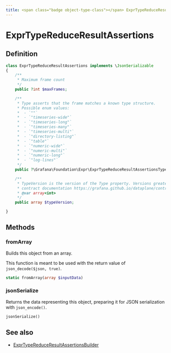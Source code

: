 ```yaml
---
title: <span class="badge object-type-class"></span> ExprTypeReduceResultAssertions
---
```

# <span class="badge object-type-class"></span> ExprTypeReduceResultAssertions

## Definition

```php
class ExprTypeReduceResultAssertions implements \JsonSerializable
{
    /**
     * Maximum frame count
     */
    public ?int $maxFrames;

    /**
     * Type asserts that the frame matches a known type structure.
     * Possible enum values:
     *  - `""` 
     *  - `"timeseries-wide"` 
     *  - `"timeseries-long"` 
     *  - `"timeseries-many"` 
     *  - `"timeseries-multi"` 
     *  - `"directory-listing"` 
     *  - `"table"` 
     *  - `"numeric-wide"` 
     *  - `"numeric-multi"` 
     *  - `"numeric-long"` 
     *  - `"log-lines"` 
     */
    public ?\Grafana\Foundation\Expr\ExprTypeReduceResultAssertionsType $type;

    /**
     * TypeVersion is the version of the Type property. Versions greater than 0.0 correspond to the dataplane
     * contract documentation https://grafana.github.io/dataplane/contract/.
     * @var array<int>
     */
    public array $typeVersion;

}
```
## Methods

### <span class="badge object-method"></span> fromArray

Builds this object from an array.

This function is meant to be used with the return value of `json_decode($json, true)`.

```php
static fromArray(array $inputData)
```

### <span class="badge object-method"></span> jsonSerialize

Returns the data representing this object, preparing it for JSON serialization with `json_encode()`.

```php
jsonSerialize()
```

## See also

 * <span class="badge builder"></span> [ExprTypeReduceResultAssertionsBuilder](./builder-ExprTypeReduceResultAssertionsBuilder.md)
